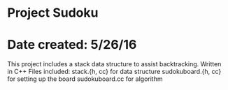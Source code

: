 # Project Sudoku
# Date created: 5/26/16

This project includes a stack data structure to assist backtracking. 
Written in C++
Files included: 
stack.{h, cc} for data structure
sudokuboard.{h, cc} for setting up the board
sudokuboard.cc for algorithm